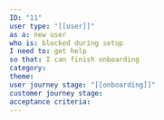 ```yaml
---
ID: "11"
user type: "[[user]]"
as a: new user
who is: blocked during setup
I need to: get help
so that: I can finish onboarding
category:
theme:
user journey stage: "[[onboarding]]"
customer journey stage:
acceptance criteria:
---
```

